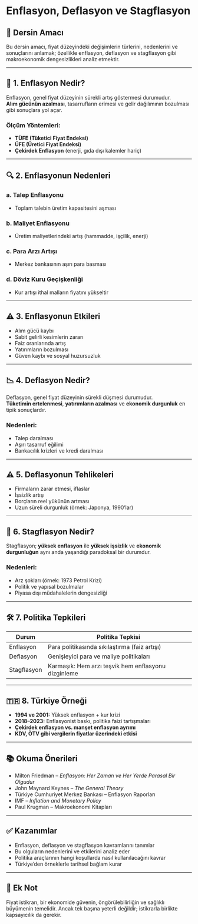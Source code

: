 # Enflasyon, Deflasyon ve Stagflasyon

## 🎯 Dersin Amacı

Bu dersin amacı, fiyat düzeyindeki değişimlerin türlerini, nedenlerini ve sonuçlarını anlamak; özellikle enflasyon, deflasyon ve stagflasyon gibi makroekonomik dengesizlikleri analiz etmektir.

---

## 📌 1. Enflasyon Nedir?

Enflasyon, genel fiyat düzeyinin sürekli artış göstermesi durumudur.  
**Alım gücünün azalması**, tasarrufların erimesi ve gelir dağılımının bozulması gibi sonuçlara yol açar.

### Ölçüm Yöntemleri:

- **TÜFE (Tüketici Fiyat Endeksi)**
- **ÜFE (Üretici Fiyat Endeksi)**
- **Çekirdek Enflasyon** (enerji, gıda dışı kalemler hariç)

---

## 🔍 2. Enflasyonun Nedenleri

### a. Talep Enflasyonu

- Toplam talebin üretim kapasitesini aşması

### b. Maliyet Enflasyonu

- Üretim maliyetlerindeki artış (hammadde, işçilik, enerji)

### c. Para Arzı Artışı

- Merkez bankasının aşırı para basması

### d. Döviz Kuru Geçişkenliği

- Kur artışı ithal malların fiyatını yükseltir

---

## ⚠️ 3. Enflasyonun Etkileri

- Alım gücü kaybı
- Sabit gelirli kesimlerin zararı
- Faiz oranlarında artış
- Yatırımların bozulması
- Güven kaybı ve sosyal huzursuzluk

---

## 📉 4. Deflasyon Nedir?

Deflasyon, genel fiyat düzeyinin sürekli düşmesi durumudur.  
**Tüketimin ertelenmesi**, **yatırımların azalması** ve **ekonomik durgunluk** en tipik sonuçlardır.

### Nedenleri:

- Talep daralması
- Aşırı tasarruf eğilimi
- Bankacılık krizleri ve kredi daralması

---

## ⚠️ 5. Deflasyonun Tehlikeleri

- Firmaların zarar etmesi, iflaslar
- İşsizlik artışı
- Borçların reel yükünün artması
- Uzun süreli durgunluk (örnek: Japonya, 1990’lar)

---

## 🔄 6. Stagflasyon Nedir?

Stagflasyon; **yüksek enflasyon** ile **yüksek işsizlik** ve **ekonomik durgunluğun** aynı anda yaşandığı paradoksal bir durumdur.

### Nedenleri:

- Arz şokları (örnek: 1973 Petrol Krizi)
- Politik ve yapısal bozulmalar
- Piyasa dışı müdahalelerin dengesizliği

---

## 🛠️ 7. Politika Tepkileri

| Durum       | Politika Tepkisi                                    |
| ----------- | --------------------------------------------------- |
| Enflasyon   | Para politikasında sıkılaştırma (faiz artışı)       |
| Deflasyon   | Genişleyici para ve maliye politikaları             |
| Stagflasyon | Karmaşık: Hem arzı teşvik hem enflasyonu dizginleme |

---

## 🇹🇷 8. Türkiye Örneği

- **1994 ve 2001:** Yüksek enflasyon + kur krizi
- **2018–2023:** Enflasyonist baskı, politika faizi tartışmaları
- **Çekirdek enflasyon vs. manşet enflasyon ayrımı**
- **KDV, ÖTV gibi vergilerin fiyatlar üzerindeki etkisi**

---

## 📚 Okuma Önerileri

- Milton Friedman – _Enflasyon: Her Zaman ve Her Yerde Parasal Bir Olgudur_
- John Maynard Keynes – _The General Theory_
- Türkiye Cumhuriyet Merkez Bankası – Enflasyon Raporları
- IMF – _Inflation and Monetary Policy_
- Paul Krugman – Makroekonomi Kitapları

---

## ✅ Kazanımlar

- Enflasyon, deflasyon ve stagflasyon kavramlarını tanımlar
- Bu olguların nedenlerini ve etkilerini analiz eder
- Politika araçlarının hangi koşullarda nasıl kullanılacağını kavrar
- Türkiye’den örneklerle tarihsel bağlam kurar

---

## 📌 Ek Not

Fiyat istikrarı, bir ekonomide güvenin, öngörülebilirliğin ve sağlıklı büyümenin temelidir. Ancak tek başına yeterli değildir; istikrarla birlikte kapsayıcılık da gerekir.
